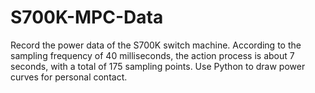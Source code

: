 # S700K-MPC-Data
Record the power data of the S700K switch machine. According to the sampling frequency of 40 milliseconds, the action process is about 7 seconds, with a total of 175 sampling points. Use Python to draw power curves for personal contact.
